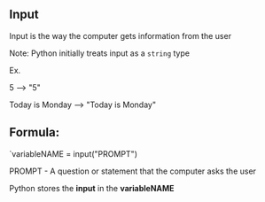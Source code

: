## Input
Input is the way the computer gets information from the user

Note: Python initially treats input as a `string` type 

Ex.

5 --> "5"

Today is Monday --> "Today is Monday"

## Formula:
`variableNAME = input("PROMPT")

PROMPT - A question or statement that the computer asks the user 

Python stores the __input__ in the __variableNAME__